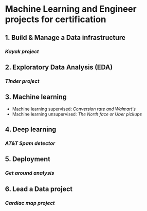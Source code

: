# Machine Learning and Engineer projects for certification

## 1. Build & Manage a Data infrastructure
### _Kayak project_

## 2. Exploratory Data Analysis (EDA)
### _Tinder project_

## 3. Machine learning 
- Machine learning supervised:  _Conversion rate and Walmart's_
- Machine learning unsupervised: _The North face or Uber pickups_

## 4. Deep learning
### _AT&T Spam detector_

## 5. Deployment
### _Get around analysis_

## 6. Lead a Data project
### _Cardiac map project_






